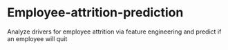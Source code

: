 # Employee-attrition-prediction
Analyze drivers for employee attrition via feature engineering and predict if an employee will quit
